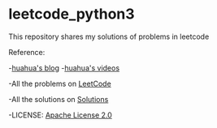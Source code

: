 # leetcode_python3
This repository shares my solutions of problems in leetcode 

Reference:

-[huahua's blog](https://zxi.mytechroad.com/blog/)
-[huahua's videos](https://www.youtube.com/user/xxfflower/playlists)


-All the problems on [LeetCode](https://leetcode.com/problemset/all/)  


-All the solutions on [Solutions](https://github.com/Jian-Chueng/leetcode_python3/tree/master/Solutions)

-LICENSE: [Apache License 2.0](https://github.com/Jian-Chueng/leetcode_python3/blob/master/LICENSE)
